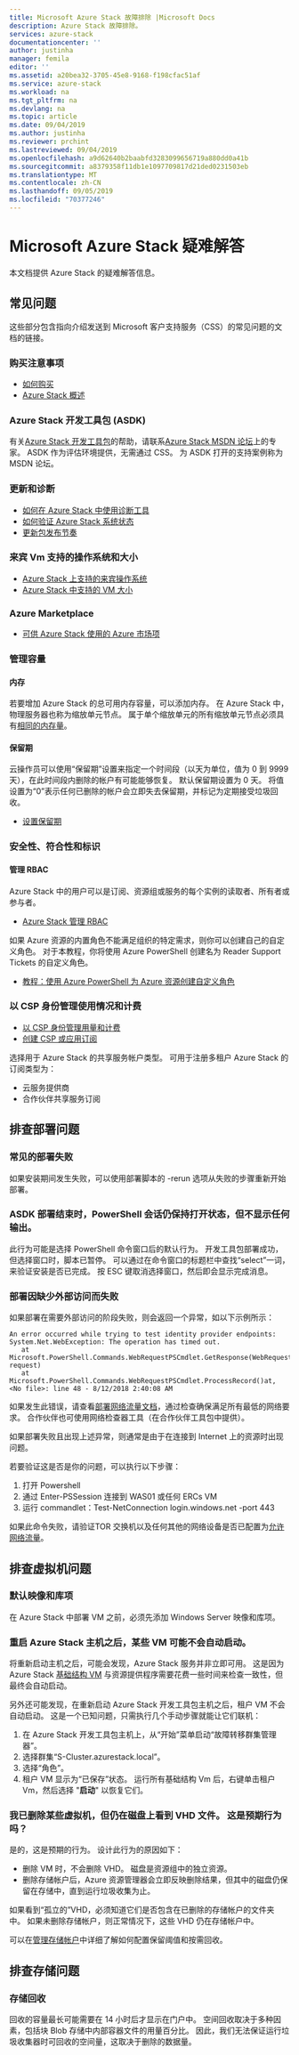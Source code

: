 ```yaml
---
title: Microsoft Azure Stack 故障排除 |Microsoft Docs
description: Azure Stack 故障排除。
services: azure-stack
documentationcenter: ''
author: justinha
manager: femila
editor: ''
ms.assetid: a20bea32-3705-45e8-9168-f198cfac51af
ms.service: azure-stack
ms.workload: na
ms.tgt_pltfrm: na
ms.devlang: na
ms.topic: article
ms.date: 09/04/2019
ms.author: justinha
ms.reviewer: prchint
ms.lastreviewed: 09/04/2019
ms.openlocfilehash: a9d62640b2baabfd3283099656719a880dd0a41b
ms.sourcegitcommit: a8379358f11db1e1097709817d21ded0231503eb
ms.translationtype: MT
ms.contentlocale: zh-CN
ms.lasthandoff: 09/05/2019
ms.locfileid: "70377246"
---
```

# <a name="microsoft-azure-stack-troubleshooting"></a>Microsoft Azure Stack 疑难解答

本文档提供 Azure Stack 的疑难解答信息。 


## <a name="frequently-asked-questions"></a>常见问题

这些部分包含指向介绍发送到 Microsoft 客户支持服务（CSS）的常见问题的文档的链接。

### <a name="purchase-considerations"></a>购买注意事项

* [如何购买](https://azure.microsoft.com/overview/azure-stack/how-to-buy/)
* [Azure Stack 概述](azure-stack-overview.md)

### <a name="azure-stack-development-kit-asdk"></a>Azure Stack 开发工具包 (ASDK)

有关[Azure Stack 开发工具包](../asdk/asdk-what-is.md)的帮助，请联系[Azure Stack MSDN 论坛](https://social.msdn.microsoft.com/Forums/azure/home?forum=azurestack)上的专家。 ASDK 作为评估环境提供，无需通过 CSS。 为 ASDK 打开的支持案例称为 MSDN 论坛。

### <a name="updates-and-diagnostics"></a>更新和诊断

* [如何在 Azure Stack 中使用诊断工具](azure-stack-diagnostics.md)
* [如何验证 Azure Stack 系统状态](azure-stack-diagnostic-test.md)
* [更新包发布节奏](azure-stack-servicing-policy.md#update-package-release-cadence)

### <a name="supported-operating-systems-and-sizes-for-guest-vms"></a>来宾 Vm 支持的操作系统和大小

* [Azure Stack 上支持的来宾操作系统](azure-stack-supported-os.md)
* [Azure Stack 中支持的 VM 大小](../user/azure-stack-vm-sizes.md)

### <a name="azure-marketplace"></a>Azure Marketplace

* [可供 Azure Stack 使用的 Azure 市场项](azure-stack-marketplace-azure-items.md)

### <a name="manage-capacity"></a>管理容量

#### <a name="memory"></a>内存

若要增加 Azure Stack 的总可用内存容量，可以添加内存。 在 Azure Stack 中，物理服务器也称为缩放单元节点。 属于单个缩放单元的所有缩放单元节点必须具有[相同的内存量](azure-stack-manage-storage-physical-memory-capacity.md)。

#### <a name="retention-period"></a>保留期

云操作员可以使用“保留期”设置来指定一个时间段（以天为单位，值为 0 到 9999 天），在此时间段内删除的帐户有可能能够恢复。 默认保留期设置为 0 天。 将值设置为“0”表示任何已删除的帐户会立即失去保留期，并标记为定期接受垃圾回收。

* [设置保留期](azure-stack-manage-storage-accounts.md#set-the-retention-period)

### <a name="security-compliance-and-identity"></a>安全性、符合性和标识  

#### <a name="manage-rbac"></a>管理 RBAC

Azure Stack 中的用户可以是订阅、资源组或服务的每个实例的读取者、所有者或参与者。

* [Azure Stack 管理 RBAC](azure-stack-manage-permissions.md)

如果 Azure 资源的内置角色不能满足组织的特定需求，则你可以创建自己的自定义角色。 对于本教程，你将使用 Azure PowerShell 创建名为 Reader Support Tickets 的自定义角色。

* [教程：使用 Azure PowerShell 为 Azure 资源创建自定义角色](https://docs.microsoft.com/azure/role-based-access-control/tutorial-custom-role-powershell)

### <a name="manage-usage-and-billing-as-a-csp"></a>以 CSP 身份管理使用情况和计费

* [以 CSP 身份管理用量和计费](azure-stack-add-manage-billing-as-a-csp.md#create-a-csp-or-apss-subscription)
* [创建 CSP 或应用订阅](azure-stack-add-manage-billing-as-a-csp.md#create-a-csp-or-apss-subscription)

选择用于 Azure Stack 的共享服务帐户类型。 可用于注册多租户 Azure Stack 的订阅类型为：

* 云服务提供商
* 合作伙伴共享服务订阅


## <a name="troubleshoot-deployment"></a>排查部署问题 
### <a name="general-deployment-failure"></a>常见的部署失败
如果安装期间发生失败，可以使用部署脚本的 -rerun 选项从失败的步骤重新开始部署。  

### <a name="at-the-end-of-asdk-deployment-the-powershell-session-is-still-open-and-doesnt-show-any-output"></a>ASDK 部署结束时，PowerShell 会话仍保持打开状态，但不显示任何输出。
此行为可能是选择 PowerShell 命令窗口后的默认行为。 开发工具包部署成功，但选择窗口时，脚本已暂停。 可以通过在命令窗口的标题栏中查找“select”一词，来验证安装是否已完成。 按 ESC 键取消选择窗口，然后即会显示完成消息。

### <a name="deployment-fails-due-to-lack-of-external-access"></a>部署因缺少外部访问而失败
如果部署在需要外部访问的阶段失败，则会返回一个异常，如以下示例所示：

```
An error occurred while trying to test identity provider endpoints: System.Net.WebException: The operation has timed out.
   at Microsoft.PowerShell.Commands.WebRequestPSCmdlet.GetResponse(WebRequest request)
   at Microsoft.PowerShell.Commands.WebRequestPSCmdlet.ProcessRecord()at, <No file>: line 48 - 8/12/2018 2:40:08 AM
```
如果发生此错误，请查看[部署网络流量文档](deployment-networking.md)，通过检查确保满足所有最低的网络要求。 合作伙伴也可使用网络检查器工具（在合作伙伴工具包中提供）。

如果部署失败且出现上述异常，则通常是由于在连接到 Internet 上的资源时出现问题。

若要验证这是否是你的问题，可以执行以下步骤：

1. 打开 Powershell
2. 通过 Enter-PSSession 连接到 WAS01 或任何 ERCs VM
3. 运行 commandlet：Test-NetConnection login.windows.net -port 443

如果此命令失败，请验证TOR 交换机以及任何其他的网络设备是否已配置为[允许网络流量](azure-stack-network.md)。

## <a name="troubleshoot-virtual-machines"></a>排查虚拟机问题
### <a name="default-image-and-gallery-item"></a>默认映像和库项
在 Azure Stack 中部署 VM 之前，必须先添加 Windows Server 映像和库项。

### <a name="after-restarting-my-azure-stack-host-some-vms-may-not-automatically-start"></a>重启 Azure Stack 主机之后，某些 VM 可能不会自动启动。
将重新启动主机之后，可能会发现，Azure Stack 服务并非立即可用。  这是因为 Azure Stack [基础结构 VM](../asdk/asdk-architecture.md#virtual-machine-roles ) 与资源提供程序需要花费一些时间来检查一致性，但最终会自动启动。

另外还可能发现，在重新启动 Azure Stack 开发工具包主机之后，租户 VM 不会自动启动。 这是一个已知问题，只需执行几个手动步骤就能让它们联机：

1.  在 Azure Stack 开发工具包主机上，从“开始”菜单启动“故障转移群集管理器”。
2.  选择群集“S-Cluster.azurestack.local”。
3.  选择“角色”。
4.  租户 VM 显示为“已保存”状态。 运行所有基础结构 Vm 后，右键单击租户 Vm，然后选择 "**启动**" 以恢复它们。

### <a name="i-have-deleted-some-virtual-machines-but-still-see-the-vhd-files-on-disk-is-this-behavior-expected"></a>我已删除某些虚拟机，但仍在磁盘上看到 VHD 文件。 这是预期行为吗？
是的，这是预期的行为。 设计此行为的原因如下：

* 删除 VM 时，不会删除 VHD。 磁盘是资源组中的独立资源。
* 删除存储帐户后，Azure 资源管理器会立即反映删除结果，但其中的磁盘仍保留在存储中，直到运行垃圾收集为止。

如果看到“孤立的”VHD，必须知道它们是否包含在已删除的存储帐户的文件夹中。 如果未删除存储帐户，则正常情况下，这些 VHD 仍在存储帐户中。

可以在[管理存储帐户](azure-stack-manage-storage-accounts.md)中详细了解如何配置保留阈值和按需回收。

## <a name="troubleshoot-storage"></a>排查存储问题
### <a name="storage-reclamation"></a>存储回收
回收的容量最长可能需要在 14 小时后才显示在门户中。 空间回收取决于多种因素，包括块 Blob 存储中内部容器文件的用量百分比。 因此，我们无法保证运行垃圾收集器时可回收的空间量，这取决于删除的数据量。

